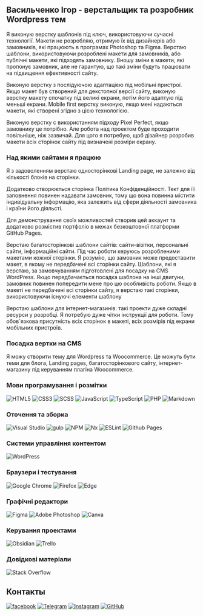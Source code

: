 ## Васильченко Ігор - верстальщик та розробник Wordpress тем

Я виконую верстку шаблонів під ключ, використовуючи сучасні технології. Макети не розробляю, отримую їх від дизайнерів або замовників, які працюють в програмах Photoshop та Figma. Верстаю шаблони, використовуючи розроблені макети для замовників, або публічні макети, які підходять замовнику. Вношу зміни в макети, які пропонує замовник, але не гарантую, що такі зміни будуть працювати на підвищення ефективності сайту.

Виконую верстку з послідуючою адаптацією під мобільні пристрої. Якщо макет був створений для декстопної версії сайту, виконую верстку макету спочатку під великі екрани, потім його адаптую під меньші екрани. Mobile first верстку виконую, якщо мені надаються макети, які створені згідно з цією технологією.

Виконую верстку с використанням підходу Pixel Perfect, якщо замовнику це потрібно. Але робота над проектом буде проходити повільніше, ніж зазвичай. Для цого я потребую, щоб дізайнер розробив макети всіх сторінок сайту під визначені розміри екрану.

### Над якими сайтами я працюю

Я з задоволенням верстаю односторінкові Landing page, не залежно від кількості блоків на сторінки.

Додатково створюється сторінка Політика Конфіденційності. Тект для її заповнення повинен надавати замовник, тому що вона повинна містити індивідуальну інформацію, яка залежить від сфери діяльності замовника і країни його діяльсті.

Для демонстрування своїх можливостей створив цей аккаунт та додатково розмістив портфоліо в межах безкоштовної платформи GitHub Pages.

Верстаю багатосторінкові шаблони сайтів: сайти-візітки, персональні сайти, інформаційні сайти. Під час роботи керуюсь розробленими макетами кожної сторінки. Я розумію, що замовник може предоставити макет, в якому не передбачені всі сторінки сайту. Шаблони, які я верстаю, за замовчуванням підготовлені для посадку на CMS WordPress. Якщо передбачається посадка шаблона на інші двигуни, замовник повинен попередити мене про цю особливість роботи. Якщо в макеті не передбачені всі сторінки сайту, я верстаю такі сторінки, використовуючи існуючі елементи шаблону

Верстаю шаблони для інтернет-магазинів: такі проекти дуже складні ресурси у розробці. Я потребую дуже чітки інструкції для роботи. Тому обов`язкова присутність всіх сторінок в макеті, всіх розмірів під екрани мобільних пристроїв.

### Посадка вертки на CMS

Я можу створити тему для Wordpress та Woocommerce. Це можуть бути теми для блога, Landing pages, багатосторінкового сайту, інтернет-магазину під керуванням плагіна Woocommerce.

### Мови програмування і розмітки

![HTML5](https://img.shields.io/badge/html5-%23E34F26.svg?style=for-the-badge&logo=html5&logoColor=white)
![CSS3](https://img.shields.io/badge/css3-%231572B6.svg?style=for-the-badge&logo=css3&logoColor=white)
![SCSS](https://img.shields.io/badge/-SCSS-1572B6?style=for-the-badge&logo=CSS3&logoColor=eeffff)
![JavaScript](https://img.shields.io/badge/-JavaScript-F7DF1E?style=for-the-badge&logo=JavaScript&logoColor=000)
![TypeScript](https://img.shields.io/badge/typescript-%23007ACC.svg?style=for-the-badge&logo=typescript&logoColor=white)
![PHP](https://img.shields.io/badge/-PHP-777BB4?style=for-the-badge&logo=PHP&logoColor=eeffff)
![Markdown](https://img.shields.io/badge/markdown-%23000000.svg?style=for-the-badge&logo=markdown&logoColor=white)

### Оточення та зборка

![Visual Studio](https://img.shields.io/badge/Visual%20Studio-5C2D91.svg?style=for-the-badge&logo=visual-studio&logoColor=eeffff)
![gulp](https://img.shields.io/badge/-gulp-CF4647?style=for-the-badge&logo=gulp&logoColor=eeffff)
![NPM](https://img.shields.io/badge/NPM-%23CB3837.svg?style=for-the-badge&logo=npm&logoColor=white)
![Nx](https://img.shields.io/badge/nx-143055?style=for-the-badge&logo=nx&logoColor=white)
![ESLint](https://img.shields.io/badge/ESLint-4B3263?style=for-the-badge&logo=eslint&logoColor=white)
![Github Pages](https://img.shields.io/badge/github%20pages-121013?style=for-the-badge&logo=github&logoColor=white)

### Системи управління контентом

![WordPress](https://img.shields.io/badge/-WordPress-21759B?style=for-the-badge&logo=WordPress&logoColor=eeffff)

### Браузери і тестування

![Google Chrome](https://img.shields.io/badge/Google%20Chrome-4285F4?style=for-the-badge&logo=GoogleChrome&logoColor=white)
![Firefox](https://img.shields.io/badge/Firefox-FF7139?style=for-the-badge&logo=Firefox-Browser&logoColor=white)
![Edge](https://img.shields.io/badge/Edge-0078D7?style=for-the-badge&logo=Microsoft-edge&logoColor=white)

### Графічні редактори

![Figma](https://img.shields.io/badge/-Figma-F24E1E?style=for-the-badge&logo=Figma&logoColor=eeffff)
![Adobe Photoshop](https://img.shields.io/badge/adobe%20photoshop-%2331A8FF.svg?style=for-the-badge&logo=adobe%20photoshop&logoColor=white)
![Canva](https://img.shields.io/badge/Canva-%2300C4CC.svg?style=for-the-badge&logo=Canva&logoColor=white)

### Керування проектами

![Obsidian](https://img.shields.io/badge/Obsidian-%23483699.svg?style=for-the-badge&logo=obsidian&logoColor=white)
![Trello](https://img.shields.io/badge/Trello-%23026AA7.svg?style=for-the-badge&logo=Trello&logoColor=white)

### Довідкові матеріали

![Stack Overflow](https://img.shields.io/badge/-Stackoverflow-FE7A16?style=for-the-badge&logo=stack-overflow&logoColor=white)

## Контакты

[![facebook](https://img.shields.io/badge/-Facebook-1877F2?style=for-the-badge&logo=Figma&logoColor=eeffff)](https://www.facebook.com/frontendercode)
[![Telegram](https://img.shields.io/badge/-Telegram-26A5E4?style=for-the-badge&logo=Telegram&logoColor=eeffff)](https://t.me/frontendcoder)
[![Instagram](https://img.shields.io/badge/-Instagram-E4405F?style=for-the-badge&logo=Instagram&logoColor=eeffff)](https://www.instagram.com/frontendercode/?hl=ru)
[![GitHub](https://img.shields.io/badge/-GitHub-181717?style=for-the-badge&logo=GitHub&logoColor=eeffff)](https://github.com/frontend-coder)
